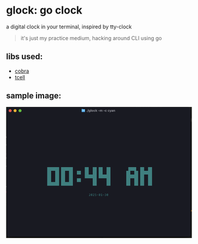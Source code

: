 # glock: go clock

a digital clock in your terminal, inspired by tty-clock

> it's just my practice medium, hacking around CLI using go

## libs used:

- [cobra](https://github.com/spf13/cobra)
- [tcell](https://github.com/gdamore/tcell)

## sample image:

![sample-image](sample-image.png)
